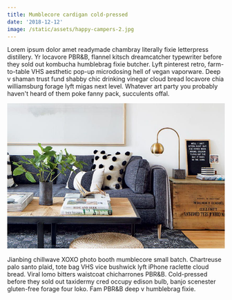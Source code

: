 ```yaml
---
title: Mumblecore cardigan cold-pressed
date: '2018-12-12'
image: /static/assets/happy-campers-2.jpg
---
```

Lorem ipsum dolor amet readymade chambray literally fixie letterpress distillery. Yr locavore PBR&B, flannel kitsch dreamcatcher typewriter before they sold out kombucha humblebrag fixie butcher. Lyft pinterest retro, farm-to-table VHS aesthetic pop-up microdosing hell of vegan vaporware. Deep v shaman trust fund shabby chic drinking vinegar cloud bread locavore chia williamsburg forage lyft migas next level. Whatever art party you probably haven't heard of them poke fanny pack, succulents offal.

![my future sofa](/static/assets/474ade159fa4fa6a80ca2077beac5c7c.jpg)

Jianbing chillwave XOXO photo booth mumblecore small batch. Chartreuse palo santo plaid, tote bag VHS vice bushwick lyft iPhone raclette cloud bread. Viral lomo bitters waistcoat chicharrones PBR&B. Cold-pressed before they sold out taxidermy cred occupy edison bulb, banjo scenester gluten-free forage four loko. Fam PBR&B deep v humblebrag fixie.
